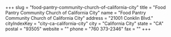 +++
slug = "food-pantry-community-church-of-california-city"
title = "Food Pantry Community Church of California City"
name = "Food Pantry Community Church of California City"
address = "21001 Conklin Blvd."
cityIndexKey = "city-ca-california-city"
city = "California City"
state = "CA"
postal = "93505"
website = ""
phone = "760 373-2346"
fax = ""
+++
